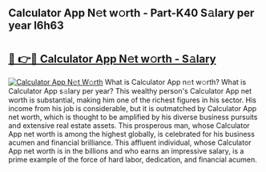 ## Calculator App N𝚎t w𝚘rth - Part-K40 S𝚊lary per year I6h63

# <h2><a href="http://gc02sqp.nevu.top/?p=Calculator+App">🔗 👉🔴 Calculator App N𝚎t w𝚘rth - S𝚊lary</a></h2>

[![Calculator App N𝚎t W𝚘rth](https://i.imgur.com/Oavwk0R.jpeg)](http://gc02sqp.nevu.top/?p=Calculator+App)
What is Calculator App n𝚎t w𝚘rth? What is Calculator App s𝚊lary per year?
This wealthy person's Calculator App net worth is substantial, making him one of the richest figures in his sector. His income from his job is considerable, but it is outmatched by Calculator App net worth, which is thought to be amplified by his diverse business pursuits and extensive real estate assets. This prosperous man, whose Calculator App net worth is among the highest globally, is celebrated for his business acumen and financial brilliance. This affluent individual, whose Calculator App net worth is in the billions and who earns an impressive salary, is a prime example of the force of hard labor, dedication, and financial acumen.
